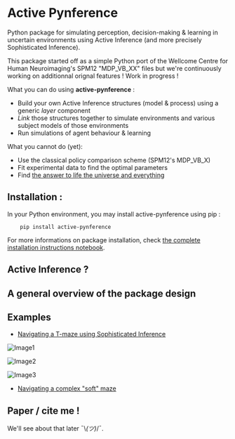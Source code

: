 # Active Pynference
Python package for simulating perception, decision-making & learning in uncertain environments using Active Inference (and more precisely Sophisticated Inference).

This package started off as a simple Python port of the Wellcome Centre for Human Neuroimaging's SPM12 "MDP_VB_XX" files but we're continuously working on additionnal orignal features ! Work in progress !

What you can do using <b>active-pynference</b> :
- Build your own Active Inference structures (model & process) using a generic <i> layer </i> component
- <i>Link</i> those structures together to simulate environments and various subject models of those environments
- Run simulations of agent behaviour & learning

What you cannot do (yet):
- Use the classical policy comparison scheme (SPM12's MDP_VB_X)
- Fit experimental data to find the optimal parameters
- Find [the answer to life the universe and everything](https://en.wikipedia.org/wiki/42_(number))

## Installation : 

In your Python environment, you may install active-pynference using pip :
```
    pip install active-pynference
```

For more informations on package installation, check [the complete installation instructions notebook](READUS/installation_instructions.ipynb).

## Active Inference ?

## A general overview of the package design

## Examples 

- [Navigating a T-maze using Sophisticated Inference](READUS/T-maze_demo.ipynb)

![Image1](ressources\tmaze\renders\render_good_clue_2.gif)

![Image2](ressources\tmaze\renders\render_good_clue_cheese_stabilizes_at_10.gif)

![Image3](ressources\tmaze\renders\render_bad_clue_random_env.gif)

- [Navigating a complex "soft" maze](READUS/mazeX_demo.ipynb)

## Paper / cite me !

We'll see about that later 	¯\\_(ツ)_/¯.
